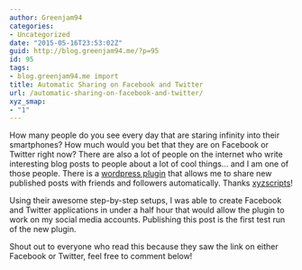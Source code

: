 ```yaml
---
author: Greenjam94
categories:
- Uncategorized
date: "2015-05-16T23:53:02Z"
guid: http://blog.greenjam94.me/?p=95
id: 95
tags:
- blog.greenjam94.me import
title: Automatic Sharing on Facebook and Twitter
url: /automatic-sharing-on-facebook-and-twitter/
xyz_smap:
- "1"
---
```


How many people do you see every day that are staring infinity into their smartphones? How much would you bet that they are on Facebook or Twitter right now? There are also a lot of people on the internet who write interesting blog posts to people about a lot of cool things… and I am one of those people. There is a [wordpress plugin](https://wordpress.org/plugins/social-media-auto-publish/) that allows me to share new published posts with friends and followers automatically. Thanks [xyzscripts](http://xyzscripts.com/)!

Using their awesome step-by-step setups, I was able to create Facebook and Twitter applications in under a half hour that would allow the plugin to work on my social media accounts. Publishing this post is the first test run of the new plugin.

Shout out to everyone who read this because they saw the link on either Facebook or Twitter, feel free to comment below!